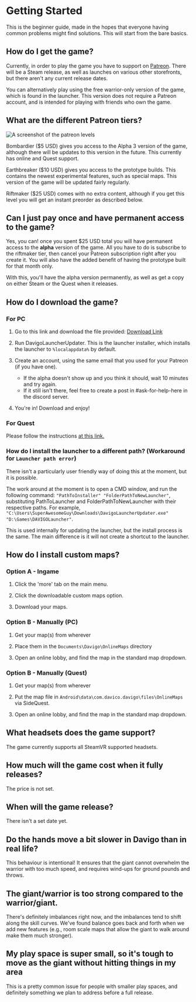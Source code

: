 # Getting Started

This is the beginner guide, made in the hopes that everyone having common problems might find solutions. This will start from the bare basics.

## How do I get the game?

Currently, in order to play the game you have to support on [Patreon](https://www.patreon.com/davigo). There will be a Steam release, as well as launches on various other storefronts, but there aren't any current release dates.

You can alternatively play using the free warrior-only version of the game, which is found in the launcher. This version does not require a Patreon account, and is intended for playing with friends who own the game. 

## What are the different Patreon tiers?

![A screenshot of the patreon levels](https://path-to-image-file.jpg)

Bombardier ($5 USD) gives you access to the Alpha 3 version of the game, although there will be updates to this version in the future. This currently has online and Quest support. 

Earthbreaker ($10 USD) gives you access to the prototype builds. This contains the newest experimental features, such as special maps. This version of the game will be updated fairly regularly.

Riftmaker ($25 USD) comes with no extra content, although if you get this level you will get an instant preorder as described below.

## Can I just pay once and have permanent access to the game?

Yes, you can! once you spent $25 USD total you will have permanent access to the **alpha** version of the game. All you have to do is subscribe to the riftmaker tier, then cancel your Patreon subscription right after you create it. You will also have the added benefit of having the prototype built for that month only.

With this, you'll have the alpha version permanently, as well as get a copy on either Steam or the Quest when it releases.

## How do I download the game?

### For PC

1. Go to this link and download the file provided: [Download Link](https://www.patreon.com/posts/new-distribution-63749590)

2. Run DavigoLauncherUpdater. This is the launcher installer, which installs the launcher to `%localappdata%` by default. 

3. Create an account, using the same email that you used for your Patreon (if you have one).

   * If the alpha doesn't show up and you think it should, wait 10 minutes and try again. 
   * If it still isn't there, feel free to create a post in #ask-for-help-here in the discord server.

4. You're in! Download and enjoy!

### For Quest

Please follow the instructions [at this link.](https://www.patreon.com/posts/davigo-quest-72028175)

### How do I install the launcher to a different path? (Workaround for `Launcher path error`)

There isn't a particularly user friendly way of doing this at the moment, but it is possible. 

The work around at the moment is to open a CMD window, and run the following command: `"PathToInstaller" "FolderPathToNewLauncher"`, substituting PathToLauncher and FolderPathToNewLauncher with their respective paths. For example, `"C:\Users\SuperAwesomeGuy\Downloads\DavigoLauncherUpdater.exe" "D:\Games\DAVIGOLauncher"`. 

This is used internally for updating the launcher, but the install process is the same. The main difference is it will not create a shortcut to the launcher. 

## How do I install custom maps?

### Option A - Ingame

1. Click the 'more' tab on the main menu.

2. Click the downloadable custom maps option.

3. Download your maps.

### Option B - Manually (PC)

1. Get your map(s) from wherever

2. Place them in the `Documents\Davigo\OnlineMaps` directory

3. Open an online lobby, and find the map in the standard map dropdown.

### Option B - Manually (Quest)

1. Get your map(s) from wherever

2. Put the map file in `Android\data\com.davico.davigo\files\OnlineMaps` via SideQuest.

3. Open an online lobby, and find the map in the standard map dropdown.

## What headsets does the game support?

The game currently supports all SteamVR supported headsets.

## How much will the game cost when it fully releases?

The price is not set.

## When will the game release?

There isn't a set date yet.

## Do the hands move a bit slower in Davigo than in real life?

This behaviour is intentional! It ensures that the giant cannot overwhelm the warrior with too much speed, and requires wind-ups for ground pounds and throws.

## The giant/warrior is too strong compared to the warrior/giant.

There's definitely imbalances right now, and the imbalances tend to shift along the skill curves. We've found balance goes back and forth when we add new features (e.g., room scale maps that allow the giant to walk around make them much stronger).

## My play space is super small, so it's tough to move as the giant without hitting things in my area

This is a pretty common issue for people with smaller play spaces, and definitely something we plan to address before a full release.